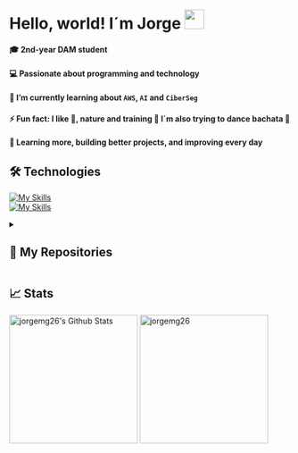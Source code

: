 <h1> Hello, world! I´m Jorge <img src="https://media.giphy.com/media/hvRJCLFzcasrR4ia7z/giphy.gif" width="35"> </h1>

#### 🎓 2nd-year DAM student <br>
#### 💻 Passionate about programming and technology <br>
#### 🌱 I’m currently learning about `AWS`, `AI` and `CiberSeg` <br>
#### ⚡ Fun fact: I like 🚵, nature and training 💪 I´m also trying to dance bachata 🕺 <br>
#### 🚀 Learning more, building better projects, and improving every day <br>

## 🛠️ Technologies <br>
[![My Skills](https://skillicons.dev/icons?i=java,css,mysql,js,wordpress,vscode,mongodb,eclipse)](https://skillicons.dev) <br>
[![My Skills](https://skillicons.dev/icons?i=py,html,linux,git,hibernate,jquery,androidstudio,php)](https://skillicons.dev) <br>

<details><summary><h2> 📁 My Repositories </h2></summary>
<div>
  <p align="center">
	<a href="https://github.com/jorgemg26/Cine">
      		<img src="https://github-readme-stats.vercel.app/api/pin/?username=jorgemg26&repo=Cine&theme=tokyonight" alt="GitHub Stats" />
    	</a>
	<a href="https://github.com/jorgemg26/AulaEstudianteProfesor">
      		<img src="https://github-readme-stats.vercel.app/api/pin/?username=jorgemg26&repo=AulaEstudianteProfesor&theme=tokyonight" alt="GitHub Stats" />
    	</a>
    	<a href="https://github.com/jorgemg26/Slider">
      		<img src="https://github-readme-stats.vercel.app/api/pin/?username=jorgemg26&repo=Slider&theme=tokyonight" alt="GitHub Stats" />
    	</a>
    	<a href="https://github.com/jorgemg26/Empleados">
      		<img src="https://github-readme-stats.vercel.app/api/pin/?username=jorgemg26&repo=Empleados&theme=tokyonight" alt="GitHub Stats" />
    	</a>
    	<a href="https://github.com/jorgemg26/Passwords">
      		<img src="https://github-readme-stats.vercel.app/api/pin/?username=jorgemg26&repo=Passwords&theme=tokyonight" alt="GitHub Stats" />
    	</a>
  </p>
</div>
</details>

## 📈 Stats <br>
<p>
    <a href="https://github.com/jorgemg26/github-readme-stats">
	    <img alt="jorgemg26's Github Stats" src="https://github-readme-stats.vercel.app/api?username=jorgemg26&show_icons=true&count_private=true&locale=en&theme=tokyonight&layout=compact" height="230px"/></a>
	  <img src="https://github-readme-stats.vercel.app/api/top-langs?username=jorgemg26&langs_count=10&show_icons=true&locale=en&theme=tokyonight" alt="jorgemg26" height="230px"/>
<br/>
